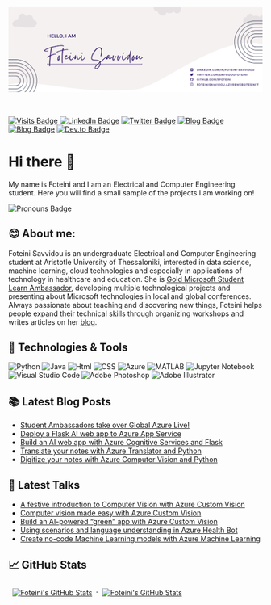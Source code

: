 <p align="center">
  <img src="https://github.com/sfoteini/sfoteini/blob/master/GitHubHeader.png?raw=true">
</p>

<br>

[![Visits Badge](https://badges.pufler.dev/visits/sfoteini/sfoteini)](#)
[![LinkedIn Badge](https://img.shields.io/badge/LinkedIn-Profile-0077B5?style=flat&logo=linkedin&logoColor=white&color=0D76A8)](https://www.linkedin.com/in/foteini-savvidou)
[![Twitter Badge](https://img.shields.io/badge/Twitter-Profile-1DA1F2?style=flat&logo=twitter&logoColor=white&color=1CA2F1)](https://twitter.com/SavvidouFoteini)
[![Blog Badge](https://img.shields.io/badge/Foteini%20Savvidou's-Blog-21759B?style=flat&logo=wordpress&logoColor=white&color=21759B)](https://foteinisavvidou.azurewebsites.net/)
[![Blog Badge](https://img.shields.io/badge/Educator%20Developer%20Blog-Posts-6264A7?style=flat&logo=microsoft&logoColor=white&color=6264A7)](https://techcommunity.microsoft.com/t5/user/viewprofilepage/user-id/1164279)
[![Dev.to Badge](https://img.shields.io/badge/Dev.to-Profile-0A0A0A?style=flat&logo=dev%2Eto&logoColor=white&color=0A0A0A)](https://www.dev.to/sfoteini)


# Hi there 👋
My name is Foteini and I am an Electrical and Computer Engineering student. Here you will find a small sample of the projects I am working on!

![Pronouns Badge](https://img.shields.io/badge/Pronouns-She/Her/Hers-D8BFD8?style=flat)


## 😊 About me:
Foteini Savvidou is an undergraduate Electrical and Computer Engineering student at Aristotle University of Thessaloniki, interested in data science, machine learning, cloud technologies and especially in applications of technology in healthcare and education. She is [Gold Microsoft Student Learn Ambassador](https://studentambassadors.microsoft.com/en-US/profile/49820), developing multiple technological projects and presenting about Microsoft technologies in local and global conferences. Always passionate about teaching and discovering new things, Foteini helps people expand their technical skills through organizing workshops and writes articles on her [blog](https://foteinisavvidou.azurewebsites.net/).


## 🔧 Technologies & Tools
![Python](https://img.shields.io/badge/Code-Python-D8BFD8?style=flat&logo=python&logoColor=white&color=D8BFD8)
![Java](https://img.shields.io/badge/Code-Java-D8BFD8?style=flat&logo=java&logoColor=white&color=D8BFD8)
![Html](https://img.shields.io/badge/Code-HTML-D8BFD8?style=flat&logo=html5&logoColor=white&color=D8BFD8)
![CSS](https://img.shields.io/badge/Code-CSS-D8BFD8?style=flat&logo=css3&logoColor=white&color=D8BFD8)
![Azure](https://img.shields.io/badge/Cloud-Azure-D8BFD8?style=flat&logo=microsoftazure&logoColor=white&color=D8BFD8)
![MATLAB](https://img.shields.io/badge/Tools-MATLAB-D8BFD8?style=flat&logo=matlab&logoColor=white&color=D8BFD8)
![Jupyter Notebook](https://img.shields.io/badge/Tools-Jupyter%20Notebook-D8BFD8?style=flat&logo=jupyter&logoColor=white&color=D8BFD8)
![Visual Studio Code](https://img.shields.io/badge/Tools-Visual%20Studio%20Code-D8BFD8?style=flat&logo=VisualStudioCode&logoColor=white&color=D8BFD8)
![Adobe Photoshop](https://img.shields.io/badge/Tools-Adobe%20Photoshop-D8BFD8?style=flat&logo=adobephotoshop&logoColor=white&color=D8BFD8)
![Adobe Illustrator](https://img.shields.io/badge/Tools-Adobe%20Illustrator-D8BFD8?style=flat&logo=adobeillustrator&logoColor=white&color=D8BFD8)


## 📚 Latest Blog Posts
<!-- BLOGPOSTS:START -->
- [Student Ambassadors take over Global Azure Live!](https://foteinisavvidou.azurewebsites.net/student-ambassadors-take-over-global-azure-live/)
- [Deploy a Flask AI web app to Azure App Service](https://foteinisavvidou.azurewebsites.net/deploy-a-flask-ai-web-app-to-azure-app-service/)
- [Build an AI web app with Azure Cognitive Services and Flask](https://foteinisavvidou.azurewebsites.net/build-an-ai-web-app-with-azure-cognitive-services-and-flask/)
- [Translate your notes with Azure Translator and Python](https://foteinisavvidou.azurewebsites.net/translate-your-notes-with-azure-translator-and-python/)
- [Digitize your notes with Azure Computer Vision and Python](https://foteinisavvidou.azurewebsites.net/digitize-your-notes-with-azure-computer-vision-and-python/)
<!-- BLOGPOSTS:END -->


## 🎤 Latest Talks
<!-- TALKS:START -->
- [A festive introduction to Computer Vision with Azure Custom Vision](https://foteinisavvidou.azurewebsites.net/a-festive-introduction-to-computer-vision-with-azure-custom-vision/)
- [Computer vision made easy with Azure Custom Vision](https://foteinisavvidou.azurewebsites.net/computer-vision-made-easy-with-azure-custom-vision-global-ai-student-conference/)
- [Build an AI-powered “green” app with Azure Custom Vision](https://foteinisavvidou.azurewebsites.net/build-an-ai-powered-green-app-with-azure-custom-vision/)
- [Using scenarios and language understanding in Azure Health Bot](https://foteinisavvidou.azurewebsites.net/using-scenarios-and-language-understanding-in-azure-health-bot/)
- [Create no-code Machine Learning models with Azure Machine Learning](https://foteinisavvidou.azurewebsites.net/create-no-code-machine-learning-models-with-azure-machine-learning/)
<!-- TALKS:END -->


## 📈 GitHub Stats
<!-- GitHub Stats by github-readme-stats.vercel.app -->

<a href="https://github.com/sfoteini">
  <img align="top" style="margin:0.5rem" src="https://github-readme-stats.vercel.app/api/top-langs/?username=sfoteini&title_color=ffffff&text_color=c9cacc&icon_color=4AB197&bg_color=1A2B34" alt="Foteini's GitHub Stats" />
</a>

<a href="https://github.com/sfoteini">
  <img align="top" style="margin:0.5rem" src="https://github-readme-stats.vercel.app/api?username=sfoteini&show_icons=true&count_private=true&title_color=ffffff&text_color=c9cacc&icon_color=D8BFD8&bg_color=1A2B34" alt="Foteini's GitHub Stats" />
</a>
